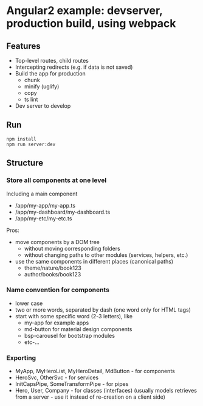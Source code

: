 Angular2 example: devserver, production build, using webpack
===


Features
---

- Top-level routes, child routes
- Intercepting redirects (e.g. if data is not saved)
- Build the app for production
  - chunk
  - minify (uglify)
  - copy
  - ts lint
- Dev server to develop

Run
---

```
npm install
npm run server:dev
```


Structure
---

### Store all components at one level

Including a main component
  - /app/my-app/my-app.ts
  - /app/my-dashboard/my-dashboard.ts
  - /app/my-etc/my-etc.ts

Pros:
- move components by a DOM tree
  - without moving corresponding folders
  - without changing paths to other modules (services, helpers, etc.)
- use the same components in different places (canonical paths)
  - theme/nature/book123
  - author/books/book123


### Name convention for components

- lower case
- two or more words, separated by dash (one word only for HTML tags)
- start with some specific word (2-3 letters), like
  - my-app for example apps
  - md-button for material design components
  - bsp-carousel for bootstrap modules
  - etc-...


### Exporting

- MyApp, MyHeroList, MyHeroDetail, MdButton - for components
- HeroSvc, OtherSvc - for services
- InitCapsPipe, SomeTransformPipe - for pipes
- Hero, User, Company - for classes (interfaces)
(usually models retrieves from a server - use it instead of re-creation on a client side)